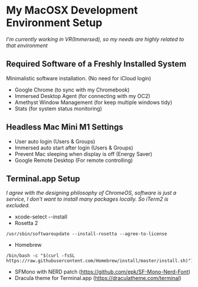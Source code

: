 # My MacOSX Development Environment Setup
*I'm currently working in VR(Immersed), so my needs are highly related to that environment*

## Required Software of a Freshly Installed System
Minimalistic software installation. (No need for iCloud login)

- Google Chrome (to sync with my Chromebook)
- Immersed Desktop Agent (for connecting with my OC2)
- Amethyst Window Management (for keep multiple windows tidy)
- Stats (for system status monitoring)

## Headless Mac Mini M1 Settings
- User auto login (Users & Groups)
- Immersed auto start after login (Users & Groups)
- Prevent Mac sleeping when display is off (Energy Saver)
- Google Remote Desktop (For remote controlling)

## Terminal.app Setup
*I agree with the designing philosophy of ChromeOS, software is just a service, I don't want to install many packages locally. So iTerm2 is excluded.*

- xcode-select --install
- Rosetta 2
```
/usr/sbin/softwareupdate --install-rosetta --agree-to-license
```
- Homebrew
```
/bin/bash -c "$(curl -fsSL https://raw.githubusercontent.com/Homebrew/install/master/install.sh)")
```
- SFMono with NERD patch (https://github.com/epk/SF-Mono-Nerd-Font)
- Dracula theme for Terminal.app (https://draculatheme.com/terminal)
